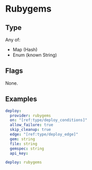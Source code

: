 # Rubygems



## Type

Any of:

* Map (Hash)
* Enum (known String)

## Flags

None.


## Examples

```yaml
deploy:
  provider: rubygems
  on: "[ref:type/deploy_conditions]"
  allow_failure: true
  skip_cleanup: true
  edge: "[ref:type/deploy_edge]"
  gem: string
  file: string
  gemspec: string
  api_key:
```

```yaml
deploy: rubygems

```
